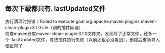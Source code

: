 ## 每次下载都只有. lastUpdated文件
执行清理时报错：Failed to execute goal org.apache.maven.plugins:maven-clean-plugin:3.1.0:cle（别的插件同理）  
检查maven仓库maven-clean-plugin:3.1.0文件夹，发现除了正常文件，还多一个. lastUpdated文件，导致插件执行失败（以前太粗心没看到），删除后重新导入便正常了  
